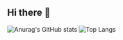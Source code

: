 ## Hi there 👋

<!--
**wellintonfaustino/wellintonfaustino** is a ✨ _special_ ✨ repository because its `README.md` (this file) appears on your GitHub profile.

Here are some ideas to get you started:

- 🔭 I’m currently working on ...
- 🌱 I’m currently learning ...
- 👯 I’m looking to collaborate on ...
- 🤔 I’m looking for help with ...
- 💬 Ask me about ...
- 📫 How to reach me: ...
- 😄 Pronouns: ...
- ⚡ Fun fact: ...
-->
![Anurag's GitHub stats](https://github-readme-stats.vercel.app/api?username=wellintonfaustino&show_icons=true&theme=radical&locale=pt-br)
![Top Langs](https://github-readme-stats.vercel.app/api/top-langs/?username=wellintonfaustin&hide_progress=true&show_icons=true&theme=radical&locale=pt-br)

